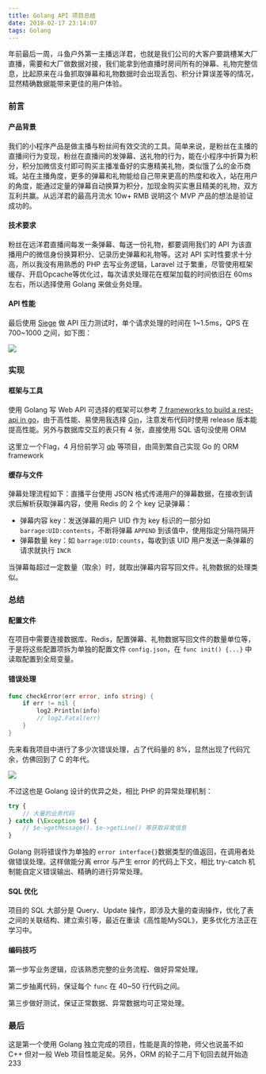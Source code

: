 ```yaml
---
title: Golang API 项目总结
date: 2018-02-17 23:14:07
tags: Golang
---
```


年前最后一周，斗鱼户外第一主播远洋君，也就是我们公司的大客户要跳槽某大厂直播，需要和大厂做数据对接，我们能拿到他直播时房间所有的弹幕、礼物完整信息，比起原来在斗鱼抓取弹幕和礼物数据时会出现丢包、积分计算误差等的情况，显然精确数据能带来更佳的用户体验。

<!-- more -->

### 前言

#### 产品背景

我们的小程序产品是做主播与粉丝间有效交流的工具。简单来说，是粉丝在主播的直播间行为变现，粉丝在直播间的发弹幕、送礼物的行为，能在小程序中折算为积分，积分加微信支付即可购买主播准备好的实惠精美礼物，类似饿了么的金币商城。站在主播角度，更多的弹幕和礼物能给自己带来更高的热度和收入，站在用户的角度，能通过定量的弹幕自动换算为积分，加现金购买实惠且精美的礼物，双方互利共赢。从远洋君的最高月流水 10w+ RMB 说明这个 MVP 产品的想法是验证成功的。

#### 技术要求

粉丝在远洋君直播间每发一条弹幕、每送一份礼物，都要调用我们的 API 为该直播用户的微信身份换算积分、记录历史弹幕和礼物等。这对 API 实时性要求十分高，所以我没有用熟悉的 PHP 去写业务逻辑，Laravel 过于繁重，尽管使用框架缓存、开启Opcache等优化过，每次请求处理花在框架加载的时间依旧在 60ms 左右，所以选择使用 Golang 来做业务处理。

#### API 性能

最后使用 [Siege](https://github.com/JoeDog/siege) 做 API 压力测试时，单个请求处理的时间在 1~1.5ms，QPS 在 700~1000 之间，如下图：

 ![](https://ws2.sinaimg.cn/large/006tNc79gy1fojvvj6qdwj30dc04laax.jpg)



### 实现

#### 框架与工具

使用 Golang 写 Web API 可选择的框架可以参考 [7 frameworks to build a rest-api in go](https://nordicapis.com/7-frameworks-to-build-a-rest-api-in-go/)，由于高性能、易使用我选择 [Gin](https://gin-gonic.github.io/gin/)，注意发布代码时使用 release 版本能提高性能。另外与数据库交互的表只有 4 张，直接使用 SQL 语句没使用 ORM

这里立一个Flag，4 月份前学习 [qb](https://github.com/aacanakin/qb) 等项目，由简到繁自己实现 Go 的 ORM framework

#### 缓存与文件

弹幕处理流程如下：直播平台使用 JSON 格式传递用户的弹幕数据，在接收到请求后解析获取弹幕内容，使用 Redis 的 2 个 key 记录弹幕：

- 弹幕内容 key：发送弹幕的用户 UID 作为 key 标识的一部分如 `barrage:UID:contents`，不断将弹幕 `APPEND` 到该值中，使用指定分隔符隔开
- 弹幕数量 key：如 `barrage:UID:counts`，每收到该 UID 用户发送一条弹幕的请求就执行 `INCR`

当弹幕每超过一定数量（取余）时，就取出弹幕内容写回文件。礼物数据的处理类似。



### 总结

#### 配置文件

在项目中需要连接数据库、Redis，配置弹幕、礼物数据写回文件的数量单位等，于是将这些配置项拆为单独的配置文件 `config.json`，在 `func init() {...}`  中读取配置到全局变量。

#### 错误处理

```go
func checkError(err error, info string) {
	if err != nil {
		log2.Println(info)
	    // log2.Fatal(err)
	}
}
```

先来看我项目中进行了多少次错误处理，占了代码量的 8%，显然出现了代码冗余，仿佛回到了 C 的年代。

 ![](http://p2j5s8fmr.bkt.clouddn.com/check-errors.png)

不过这也是 Golang 设计的优异之处，相比 PHP 的异常处理机制：

```php
try {
	// 大量的业务代码   
} catch (\Exception $e) {
	// $e->getMessage()、$e->getLine() 等获取异常信息
}    
```

Golang 则将错误作为单独的 `error interface{}`数据类型的值返回，在调用者处做错误处理。这样做能分离 error 与产生 error 的代码上下文，相比 try-catch 机制能自定义错误输出、精确的进行异常处理。

#### SQL 优化

项目的 SQL 大部分是 Query、Update 操作，即涉及大量的查询操作，优化了表之间的关联结构、建立索引等，最近在重读《高性能MySQL》，更多优化方法正在学习中。

#### 编码技巧

第一步写业务逻辑，应该熟悉完整的业务流程、做好异常处理。

第二步抽离代码，保证每个 `func` 在 40~50 行代码之间。

第三步做好测试，保证正常数据、异常数据均可正常处理。



### 最后

这是第一个使用 Golang 独立完成的项目，性能是真的惊艳，师父也说虽不如 C++ 但对一般 Web 项目性能足矣。另外，ORM 的轮子二月下旬回去就开始造 233